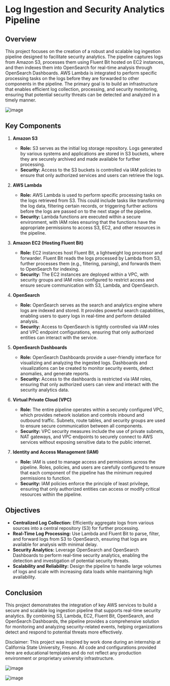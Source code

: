 # Log Ingestion and Security Analytics Pipeline

## Overview

This project focuses on the creation of a robust and scalable log ingestion pipeline designed to facilitate security analytics. The pipeline captures logs from Amazon S3, processes them using Fluent Bit hosted on EC2 instances, and then indexes them into OpenSearch for real-time analysis through OpenSearch Dashboards. AWS Lambda is integrated to perform specific processing tasks on the logs before they are forwarded to other components in the pipeline. The primary goal is to build an infrastructure that enables efficient log collection, processing, and security monitoring, ensuring that potential security threats can be detected and analyzed in a timely manner.

![image](https://github.com/user-attachments/assets/3bdf61d8-994a-4057-a2f7-15b954505a1b)

## Key Components

1. **Amazon S3**
   - **Role:** S3 serves as the initial log storage repository. Logs generated by various systems and applications are stored in S3 buckets, where they are securely archived and made available for further processing.
   - **Security:** Access to the S3 buckets is controlled via IAM policies to ensure that only authorized services and users can retrieve the logs.

2. **AWS Lambda**
   - **Role:** AWS Lambda is used to perform specific processing tasks on the logs retrieved from S3. This could include tasks like transforming the log data, filtering certain records, or triggering further actions before the logs are passed on to the next stage of the pipeline.
   - **Security:** Lambda functions are executed within a secure environment, with IAM roles ensuring that the functions have the appropriate permissions to access S3, EC2, and other resources in the pipeline.

3. **Amazon EC2 (Hosting Fluent Bit)**
   - **Role:** EC2 instances host Fluent Bit, a lightweight log processor and forwarder. Fluent Bit reads the logs processed by Lambda from S3, further processes them (e.g., filtering, parsing), and forwards them to OpenSearch for indexing.
   - **Security:** The EC2 instances are deployed within a VPC, with security groups and IAM roles configured to restrict access and ensure secure communication with S3, Lambda, and OpenSearch.

4. **OpenSearch**
   - **Role:** OpenSearch serves as the search and analytics engine where logs are indexed and stored. It provides powerful search capabilities, enabling users to query logs in real-time and perform detailed analysis.
   - **Security:** Access to OpenSearch is tightly controlled via IAM roles and VPC endpoint configurations, ensuring that only authorized entities can interact with the service.

5. **OpenSearch Dashboards**
   - **Role:** OpenSearch Dashboards provide a user-friendly interface for visualizing and analyzing the ingested logs. Dashboards and visualizations can be created to monitor security events, detect anomalies, and generate reports.
   - **Security:** Access to the dashboards is restricted via IAM roles, ensuring that only authorized users can view and interact with the security analytics data.

6. **Virtual Private Cloud (VPC)**
   - **Role:** The entire pipeline operates within a securely configured VPC, which provides network isolation and controls inbound and outbound traffic. Subnets, route tables, and security groups are used to ensure secure communication between all components.
   - **Security:** VPC security measures include the use of private subnets, NAT gateways, and VPC endpoints to securely connect to AWS services without exposing sensitive data to the public internet.

7. **Identity and Access Management (IAM)**
   - **Role:** IAM is used to manage access and permissions across the pipeline. Roles, policies, and users are carefully configured to ensure that each component of the pipeline has the minimum required permissions to function.
   - **Security:** IAM policies enforce the principle of least privilege, ensuring that only authorized entities can access or modify critical resources within the pipeline.

## Objectives

- **Centralized Log Collection:** Efficiently aggregate logs from various sources into a central repository (S3) for further processing.
- **Real-Time Log Processing:** Use Lambda and Fluent Bit to parse, filter, and forward logs from S3 to OpenSearch, ensuring that logs are available for analysis with minimal delay.
- **Security Analytics:** Leverage OpenSearch and OpenSearch Dashboards to perform real-time security analytics, enabling the detection and investigation of potential security threats.
- **Scalability and Reliability:** Design the pipeline to handle large volumes of logs and scale with increasing data loads while maintaining high availability.

## Conclusion

This project demonstrates the integration of key AWS services to build a secure and scalable log ingestion pipeline that supports real-time security analytics. By combining S3, Lambda, EC2, Fluent Bit, OpenSearch, and OpenSearch Dashboards, the pipeline provides a comprehensive solution for monitoring and analyzing security-related events, helping organizations detect and respond to potential threats more effectively.

Disclaimer: This project was inspired by work done during an internship at California State University, Fresno. All code and configurations provided here are educational templates and do not reflect any production environment or proprietary university infrastructure.

![image](https://github.com/user-attachments/assets/4fa6933c-b611-4b17-b4b2-abdf80a3c4b8)

![image](https://github.com/user-attachments/assets/719fea69-7859-4912-96c9-2d77afa51019)


